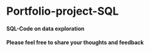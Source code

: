 # Portfolio-project-SQL

#### SQL-Code on data exploration
#### Please feel free to share your thoughts and feedback
